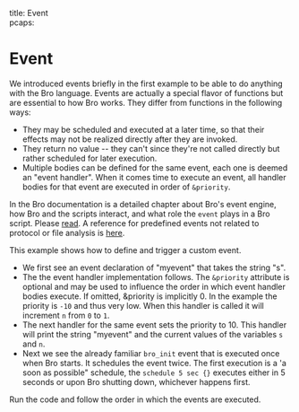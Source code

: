title: Event	
pcaps: 

Event
===================

We introduced events briefly in the first example to be able to do anything 
with the Bro language. Events are actually a special flavor of functions 
but are essential to how Bro works.
They differ from functions in the following ways:

* They may be scheduled and executed at a later time, so that their
  effects may not be realized directly after they are invoked.
* They return no value -- they can't since they're not called directly
  but rather scheduled for later execution.
* Multiple bodies can be defined for the same event, each one is
  deemed an "event handler". When it comes time to execute an
  event, all handler bodies for that event are executed in order of
  `&priority`.

In the Bro documentation is a detailed chapter about Bro's event engine, how Bro and the scripts
interact, and what role the `event` plays in a Bro script. Please [read](https://www.bro.org/sphinx-git/scripting/index.html#the-event-queue-and-event-handlers).
A reference for predefined events not related to protocol or file analysis is [here](https://www.bro.org/sphinx/scripts/base/bif/event.bif.bro.html).

This example shows how to define and trigger a custom event.

* We first see an event declaration of "myevent" that takes the string "s".
* The the event handler implementation follows. The `&priority` attribute is optional and
may be used to influence the order in which event handler bodies execute.
If omitted, &priority is implicitly 0. In the example the priority is `-10` and thus very low. 
When this handler is called it will increment `n` from `0` to `1`.
* The next handler for the same event sets the priority to 10. This handler will print the string "myevent"
and the current values of the variables `s` and `n`.
* Next we see the already familiar `bro_init` event that is executed
once when Bro starts. It schedules the event twice.
The first execution is a 'a soon as possible"
schedule, the `schedule 5 sec {}` executes either in 5 seconds or upon Bro shutting down, whichever 
happens first.

Run the code and follow the order in which the events are executed. 

